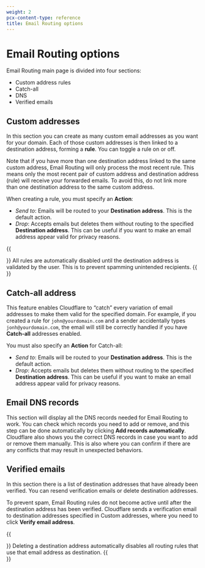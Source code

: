 ```yaml
---
weight: 2
pcx-content-type: reference
title: Email Routing options
---
```


# Email Routing options

Email Routing main page is divided into four sections:

- Custom address rules
- Catch-all
- DNS
- Verified emails

## Custom addresses

In this section you can create as many custom email addresses as you want for your domain. Each of those custom addresses is then linked to a destination address, forming a **rule**. You can toggle a rule on or off.

Note that if you have more than one destination address linked to the same custom address, Email Routing will only process the most recent rule. This means only the most recent pair of custom address and destination address (rule) will receive your forwarded emails. To avoid this, do not link more than one destination address to the same custom address.

When creating a rule, you must specify an **Action**:

- _Send to_: Emails will be routed to your **Destination address**. This is the default action.
- _Drop_: Accepts emails but deletes them without routing to the specified **Destination address**. This can be useful if you want to make an email address appear valid for privacy reasons.

{{<Aside type="note">}}
All rules are automatically disabled until the destination address is validated by the user. This is to prevent spamming unintended recipients.
{{</Aside>}}

## Catch-all address

This feature enables Cloudflare to “catch” every variation of email addresses to make them valid for the specified domain. For example, if you created a rule for `john@yourdomain.com` and a sender accidentally types `jonh@yourdomain.com`, the email will still be correctly handled if you have **Catch-all** addresses enabled.

You must also specify an **Action** for Catch-all:

- _Send to_: Emails will be routed to your **Destination address**. This is the default action.
- _Drop_: Accepts emails but deletes them without routing to the specified **Destination address**. This can be useful if you want to make an email address appear valid for privacy reasons.

## Email DNS records

This section will display all the DNS records needed for Email Routing to work. You can check which records you need to add or remove, and this step can be done automatically by clicking **Add records automatically**. Cloudflare also shows you the correct DNS records in case you want to add or remove them manually. This is also where you can confirm if there are any conflicts that may result in unexpected behaviors.

## Verified emails

In this section there is a list of destination addresses that have already been verified. You can resend verification emails or delete destination addresses.

To prevent spam, Email Routing rules do not become active until after the destination address has been verified. Cloudflare sends a verification email to destination addresses specified in Custom addresses, where you need to click **Verify email address**.

{{<Aside type="note">}}
Deleting a destination address automatically disables all routing rules that use that email address as destination.
{{</Aside>}}
